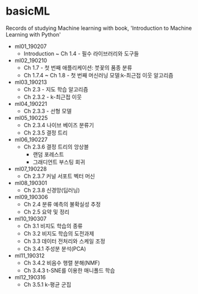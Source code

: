 # basicML
Records of studying Machine learning with book,
'Introduction to Machine Learning with Python'

* ml01_190207
  * Introduction ~ Ch 1.4 - 필수 라이브러리와 도구들
* ml02_190210
  * Ch 1.7 - 첫 번째 애플리케이션: 붓꽃의 품종 분류
  * Ch 1.7.4 ~ Ch 1.8 - 첫 번째 머신러닝 모델:k-최근접 이웃 알고리즘
* ml03_190213
  * Ch 2.3 - 지도 학습 알고리즘
  * Ch 2.3.2 - k-최근접 이웃
* ml04_190221
  * Ch 2.3.3 - 선형 모델
* ml05_190225
  * Ch 2.3.4 나이브 베이즈 분류기
  * Ch 2.3.5 결정 트리
* ml06_190227
  * Ch 2.3.6 결정 트리의 앙상블
    * 랜덤 포레스트
    * 그래디언트 부스팅 회귀 
* ml07_190228
  * Ch 2.3.7 커널 서포트 벡터 머신
* ml08_190301
  * Ch 2.3.8 신경망(딥러닝)
* ml09_190306
  * Ch 2.4 분류 예측의 불확실성 추정
  * Ch 2.5 요약 및 정리 
* ml10_190307
  * Ch 3.1 비지도 학습의 종류
  * Ch 3.2 비지도 학습의 도전과제
  * Ch 3.3 데이터 전처리와 스케일 조정
  * Ch 3.4.1 주성분 분석(PCA)
* ml11_190312
  * Ch 3.4.2 비음수 행렬 분해(NMF)
  * Ch 3.4.3 t-SNE를 이용한 매니폴드 학습
* ml12_190316
  * Ch 3.5.1 k-평균 군집
